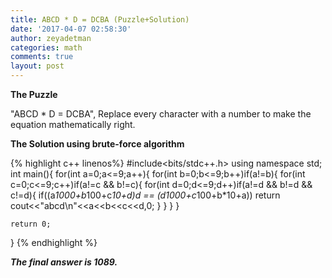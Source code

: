 ```yaml
---
title: ABCD * D = DCBA (Puzzle+Solution)
date: '2017-04-07 02:58:30'
author: zeyadetman
categories: math
comments: true
layout: post
---
```

<strong>The Puzzle</strong>

"ABCD * D = DCBA", Replace every character with a number to make the equation mathematically right.

<strong>The Solution using brute-force algorithm</strong>

{% highlight c++ linenos%}
#include<bits/stdc++.h>
using namespace std;
int main(){
    for(int a=0;a<=9;a++){
        for(int b=0;b<=9;b++)if(a!=b){
            for(int c=0;c<=9;c++)if(a!=c && b!=c){
                for(int d=0;d<=9;d++)if(a!=d && b!=d && c!=d){
                        if((a*1000+b*100+c*10+d)*d == (d*1000+c*100+b*10+a))
                            return cout<<"abcd\n"<<a<<b<<c<<d,0;
                }
            }
        }
    }

    return 0;
}
{% endhighlight %}

<em><strong>The final answer is 1089.</strong></em>
